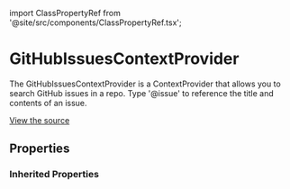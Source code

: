 import ClassPropertyRef from '@site/src/components/ClassPropertyRef.tsx';

# GitHubIssuesContextProvider

The GitHubIssuesContextProvider is a ContextProvider that allows you to search GitHub issues in a repo. Type '@issue' to reference the title and contents of an issue.

[View the source](https://github.com/continuedev/continue/tree/main/server/src/continuedev/plugins/context_providers/github.py)

## Properties

<ClassPropertyRef name='repo_name' details='{&quot;title&quot;: &quot;Repo Name&quot;, &quot;description&quot;: &quot;The name of the GitHub repo from which to pull issues&quot;, &quot;type&quot;: &quot;string&quot;}' required={true} default=""/>
<ClassPropertyRef name='auth_token' details='{&quot;title&quot;: &quot;Auth Token&quot;, &quot;description&quot;: &quot;The GitHub auth token to use to authenticate with the GitHub API&quot;, &quot;type&quot;: &quot;string&quot;}' required={true} default=""/>


### Inherited Properties

<ClassPropertyRef name='title' details='{&quot;title&quot;: &quot;Title&quot;, &quot;default&quot;: &quot;issues&quot;, &quot;type&quot;: &quot;string&quot;}' required={false} default="issues"/>
<ClassPropertyRef name='display_title' details='{&quot;title&quot;: &quot;Display Title&quot;, &quot;default&quot;: &quot;GitHub Issues&quot;, &quot;type&quot;: &quot;string&quot;}' required={false} default="GitHub Issues"/>
<ClassPropertyRef name='description' details='{&quot;title&quot;: &quot;Description&quot;, &quot;default&quot;: &quot;Reference GitHub issues&quot;, &quot;type&quot;: &quot;string&quot;}' required={false} default="Reference GitHub issues"/>
<ClassPropertyRef name='dynamic' details='{&quot;title&quot;: &quot;Dynamic&quot;, &quot;default&quot;: false, &quot;type&quot;: &quot;boolean&quot;}' required={false} default="False"/>
<ClassPropertyRef name='requires_query' details='{&quot;title&quot;: &quot;Requires Query&quot;, &quot;description&quot;: &quot;Indicates whether the ContextProvider requires a query. For example, the SearchContextProvider requires you to type &#x27;@search &lt;STRING_TO_SEARCH&gt;&#x27;. This will change the behavior of the UI so that it can indicate the expectation for a query.&quot;, &quot;default&quot;: false, &quot;type&quot;: &quot;boolean&quot;}' required={false} default="False"/>

